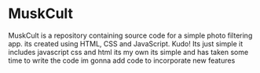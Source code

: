 # MuskCult
MuskCult is a repository containing source code for a simple photo filtering app. its created using HTML, CSS and JavaScript. Kudo! Its just simple
it includes javascript css and html
its my own
its simple and has taken some time to write the code
im gonna add code to incorporate new features
